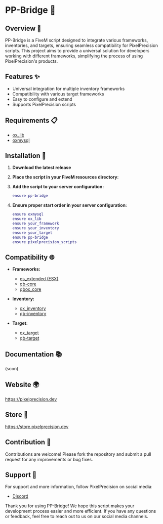 # PP-Bridge 🚀

## Overview 🌟
PP-Bridge is a FiveM script designed to integrate various frameworks, inventories, and targets, ensuring seamless compatibility for PixelPrecision scripts. This project aims to provide a universal solution for developers working with different frameworks, simplifying the process of using PixelPrecision's products.

## Features ✨
- Universal integration for multiple inventory frameworks
- Compatibility with various target frameworks
- Easy to configure and extend
- Supports PixelPrecision scripts

## Requirements 📋
- [ox_lib](https://github.com/overextended/ox_lib)
- [oxmysql](https://github.com/overextended/oxmysql)

## Installation 🔧

1. **Download the latest release**

2. **Place the script in your FiveM resources directory:**

3. **Add the script to your server configuration:**
   ```lua
   ensure pp-bridge
   ```

4. **Ensure proper start order in your server configuration:**
   ```lua
   ensure oxmysql
   ensure ox_lib
   ensure your_framework
   ensure your_inventory
   ensure your_target
   ensure pp-bridge
   ensure pixelprecision_scripts
   ```

## Compatibility 🌐
- **Frameworks:**
  - [es_extended (ESX)](https://github.com/esx-framework/esx_core)
  - [qb-core](https://github.com/qbcore-framework/qb-core)
  - [qbox_core](https://github.com/Qbox-project)
- **Inventory:**
  - [ox_inventory]([#](https://github.com/overextended/ox_inventory))
  - [qb-inventory]([#](https://github.com/overextended/ox_inventory))

- **Target:**
  - [ox_target](https://github.com/overextended/ox_target)
  - [qb-target](https://github.com/qbcore-framework/qb-target)


## Documentation 📚
(soon)

## Website 🌍
https://pixelprecision.dev

## Store 🛒
https://store.pixelprecision.dev

## Contribution 🤝
Contributions are welcome! Please fork the repository and submit a pull request for any improvements or bug fixes.

## Support 💬
For support and more information, follow PixelPrecision on social media:
- [Discord](https://discord.gg/pixelprecision)

Thank you for using PP-Bridge! We hope this script makes your development process easier and more efficient. If you have any questions or feedback, feel free to reach out to us on our social media channels.
